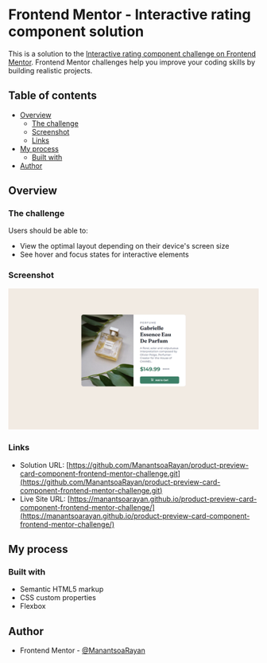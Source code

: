 # Frontend Mentor - Interactive rating component solution

This is a solution to the [Interactive rating component challenge on Frontend Mentor](https://www.frontendmentor.io/challenges/interactive-rating-component-koxpeBUmI). Frontend Mentor challenges help you improve your coding skills by building realistic projects.

## Table of contents

- [Overview](#overview)
  - [The challenge](#the-challenge)
  - [Screenshot](#screenshot)
  - [Links](#links)
- [My process](#my-process)
  - [Built with](#built-with)
- [Author](#author)

## Overview

### The challenge

Users should be able to:

- View the optimal layout depending on their device's screen size
- See hover and focus states for interactive elements

### Screenshot

![](./Screenshot.png)

### Links

- Solution URL: [https://github.com/ManantsoaRayan/product-preview-card-component-frontend-mentor-challenge.git](https://github.com/ManantsoaRayan/product-preview-card-component-frontend-mentor-challenge.git)
- Live Site URL: [https://manantsoarayan.github.io/product-preview-card-component-frontend-mentor-challenge/](https://manantsoarayan.github.io/product-preview-card-component-frontend-mentor-challenge/)

## My process

### Built with

- Semantic HTML5 markup
- CSS custom properties
- Flexbox

## Author

- Frontend Mentor - [@ManantsoaRayan](https://www.frontendmentor.io/profile/ManantsoaRayan)
